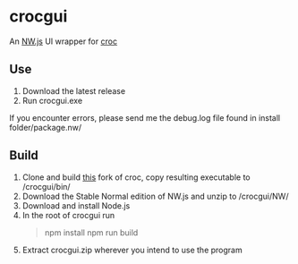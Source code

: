 # crocgui

An [NW.js](https://nwjs.io/) UI wrapper for [croc](https://github.com/schollz/croc)

## Use
1. Download the latest release
2. Run crocgui.exe

If you encounter errors, please send me the debug.log file found in install folder/package.nw/

## Build
1. Clone and build [this](https://github.com/PeterEve/croc) fork of croc, copy resulting executable to /crocgui/bin/
2. Download the Stable Normal edition of NW.js and unzip to /crocgui/NW/
3. Download and install Node.js
4. In the root of crocgui run
	> npm install
	> npm run build
5. Extract crocgui.zip wherever you intend to use the program
